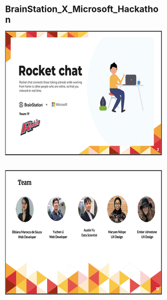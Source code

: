 # BrainStation_X_Microsoft_Hackathon

<p align="center">
 <img src="Team_Intro.png" width="800" height="400">
</p> <br>





<p align="center">
 <img src="Teammate.png" width="800" height="400">
</p> <br>

